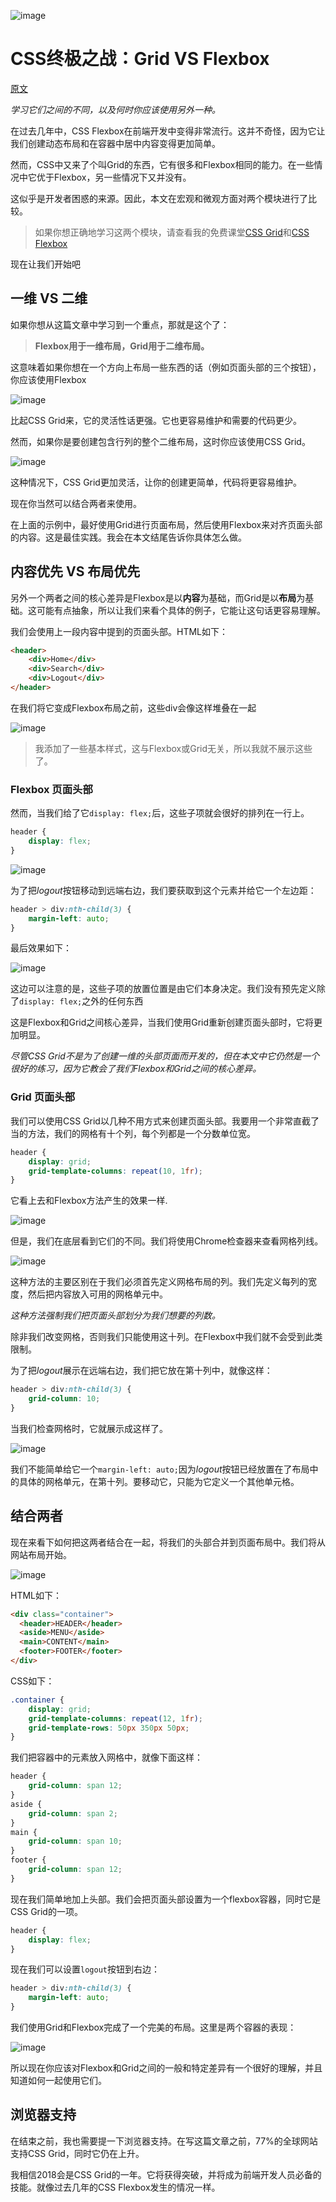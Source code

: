 ![image](./images/the-ultimate-css-battle-cover.png)

# CSS终极之战：Grid VS Flexbox

[原文](https://hackernoon.com/the-ultimate-css-battle-grid-vs-flexbox-d40da0449faf)

*学习它们之间的不同，以及何时你应该使用另外一种。*

在过去几年中，CSS Flexbox在前端开发中变得非常流行。这并不奇怪，因为它让我们创建动态布局和在容器中居中内容变得更加简单。

然而，CSS中又来了个叫Grid的东西，它有很多和Flexbox相同的能力。在一些情况中它优于Flexbox，另一些情况下又并没有。

这似乎是开发者困惑的来源。因此，本文在宏观和微观方面对两个模块进行了比较。

> 如果你想正确地学习这两个模块，请查看我的免费课堂[CSS Grid](https://scrimba.com/g/gR8PTE)和[CSS Flexbox](https://scrimba.com/g/gflexbox)

现在让我们开始吧

## 一维 VS 二维

如果你想从这篇文章中学习到一个重点，那就是这个了：

> **Flexbox用于一维布局，Grid用于二维布局。**

这意味着如果你想在一个方向上布局一些东西的话（例如页面头部的三个按钮），你应该使用Flexbox

![image](./images/tucs-one-dimesion.png)

比起CSS Grid来，它的灵活性话更强。它也更容易维护和需要的代码更少。

然而，如果你是要创建包含行列的整个二维布局，这时你应该使用CSS Grid。

![image](./images/tucs-two-dimesion.png)

这种情况下，CSS Grid更加灵活，让你的创建更简单，代码将更容易维护。

现在你当然可以结合两者来使用。

在上面的示例中，最好使用Grid进行页面布局，然后使用Flexbox来对齐页面头部的内容。这是最佳实践。我会在本文结尾告诉你具体怎么做。

## 内容优先 VS 布局优先

另外一个两者之间的核心差异是Flexbox是以**内容**为基础，而Grid是以**布局**为基础。这可能有点抽象，所以让我们来看个具体的例子，它能让这句话更容易理解。

我们会使用上一段内容中提到的页面头部。HTML如下：

```html
<header>
    <div>Home</div>
    <div>Search</div>
    <div>Logout</div>
</header>
```

在我们将它变成Flexbox布局之前，这些div会像这样堆叠在一起

![image](./images/tucs-header-common.png)
> 我添加了一些基本样式，这与Flexbox或Grid无关，所以我就不展示这些了。

### Flexbox 页面头部

然而，当我们给了它``display: flex;``后，这些子项就会很好的排列在一行上。

```css
header {
    display: flex;
}
```

![image](./images/tucs-header-flex1.png)

为了把*logout*按钮移动到远端右边，我们要获取到这个元素并给它一个左边距：

```css
header > div:nth-child(3) {
    margin-left: auto;
}
```

最后效果如下：

![image](./images/tucs-header-flex2.png)

这边可以注意的是，这些子项的放置位置是由它们本身决定。我们没有预先定义除了``display: flex;``之外的任何东西

这是Flexbox和Grid之间核心差异，当我们使用Grid重新创建页面头部时，它将更加明显。

_尽管CSS Grid不是为了创建一维的头部页面而开发的，但在本文中它仍然是一个很好的练习，因为它教会了我们Flexbox和Grid之间的核心差异。_

### Grid 页面头部

我们可以使用CSS Grid以几种不用方式来创建页面头部。我要用一个非常直截了当的方法，我们的网格有十个列，每个列都是一个分数单位宽。

```css
header {
    display: grid;
    grid-template-columns: repeat(10, 1fr);
}
```

它看上去和Flexbox方法产生的效果一样.

![image](./images/tucs-header-flex1.png)

但是，我们在底层看到它们的不同。我们将使用Chrome检查器来查看网格列线。

![image](./images/tucs-header-grid1.png)

这种方法的主要区别在于我们必须首先定义网格布局的列。我们先定义每列的宽度，然后把内容放入可用的网格单元中。

_这种方法强制我们把页面头部划分为我们想要的列数。_

除非我们改变网格，否则我们只能使用这十列。在Flexbox中我们就不会受到此类限制。

为了把*logout*展示在远端右边，我们把它放在第十列中，就像这样：

```css
header > div:nth-child(3) {
    grid-column: 10;
}
```

当我们检查网格时，它就展示成这样了。

![image](./images/tucs-header-grid2.png)

我们不能简单给它一个`margin-left: auto;`因为*logout*按钮已经放置在了布局中的具体的网格单元，在第十列。要移动它，只能为它定义一个其他单元格。

## 结合两者

现在来看下如何把这两者结合在一起，将我们的头部合并到页面布局中。我们将从网站布局开始。

![image](./images/tucs-header-combine.png)

HTML如下：

```html
<div class="container">
  <header>HEADER</header>
  <aside>MENU</aside>
  <main>CONTENT</main>
  <footer>FOOTER</footer>
</div>
```

CSS如下：

```css
.container {
    display: grid;    
    grid-template-columns: repeat(12, 1fr);
    grid-template-rows: 50px 350px 50px;
}
```

我们把容器中的元素放入网格中，就像下面这样：

```css
header {
    grid-column: span 12;
}
aside {
    grid-column: span 2;
}
main {
    grid-column: span 10;
}
footer {
    grid-column: span 12;
}
```

现在我们简单地加上头部。我们会把页面头部设置为一个flexbox容器，同时它是CSS Grid的一项。

```css
header {
    display: flex;
}
```

现在我们可以设置`logout`按钮到右边：
```css
header > div:nth-child(3) {
    margin-left: auto;
}
```

我们使用Grid和Flexbox完成了一个完美的布局。这里是两个容器的表现：

![image](./images/tucs-header-combine2.png)

所以现在你应该对Flexbox和Grid之间的一般和特定差异有一个很好的理解，并且知道如何一起使用它们。

## 浏览器支持

在结束之前，我也需要提一下浏览器支持。在写这篇文章之前，77%的全球网站支持CSS Grid，同时它仍在上升。

我相信2018会是CSS Grid的一年。它将获得突破，并将成为前端开发人员必备的技能。就像过去几年的CSS Flexbox发生的情况一样。

